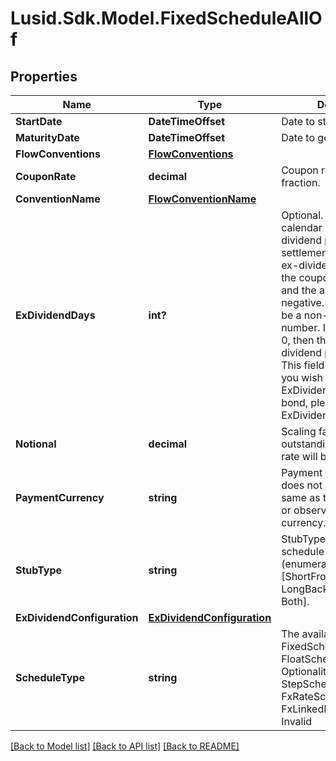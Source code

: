 # Lusid.Sdk.Model.FixedScheduleAllOf

## Properties

Name | Type | Description | Notes
------------ | ------------- | ------------- | -------------
**StartDate** | **DateTimeOffset** | Date to start generate from | 
**MaturityDate** | **DateTimeOffset** | Date to generate to | 
**FlowConventions** | [**FlowConventions**](FlowConventions.md) |  | [optional] 
**CouponRate** | **decimal** | Coupon rate given as a fraction. | [optional] 
**ConventionName** | [**FlowConventionName**](FlowConventionName.md) |  | [optional] 
**ExDividendDays** | **int?** | Optional. Number of calendar days in the ex-dividend period.  If the settlement date falls in the ex-dividend period then the coupon paid is zero and the accrued interest is negative.  If set, this must be a non-negative number.  If not set, or set to 0, then there is no ex-dividend period.                NOTE: This field is deprecated.  If you wish to set the ExDividendDays on a bond, please use the ExDividendConfiguration. | [optional] 
**Notional** | **decimal** | Scaling factor, the quantity outstanding on which the rate will be paid. | [optional] 
**PaymentCurrency** | **string** | Payment currency. This does not have to be the same as the nominal bond or observation/reset currency. | 
**StubType** | **string** | StubType required of the schedule    Supported string (enumeration) values are: [ShortFront, ShortBack, LongBack, LongFront, Both]. | [optional] 
**ExDividendConfiguration** | [**ExDividendConfiguration**](ExDividendConfiguration.md) |  | [optional] 
**ScheduleType** | **string** | The available values are: FixedSchedule, FloatSchedule, OptionalitySchedule, StepSchedule, Exercise, FxRateSchedule, FxLinkedNotionalSchedule, Invalid | 

[[Back to Model list]](../README.md#documentation-for-models) [[Back to API list]](../README.md#documentation-for-api-endpoints) [[Back to README]](../README.md)

